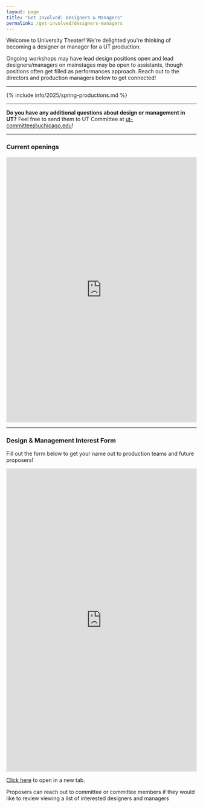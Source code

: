 ```yaml
---
layout: page
title: "Get Involved: Designers & Managers"
permalink: /get-involved/designers-managers
---
```


Welcome to University Theater! We're delighted you're thinking of becoming a designer or manager for a UT production. 

Ongoing workshops may have lead design positions open and lead designers/managers on mainstages may be open to assistants, though positions often get filled as performances approach. Reach out to the directors and production managers below to get connected!

---

{% include info/2025/spring-productions.md %}

---

**Do you have any additional questions about design or management in UT?** Feel free to send them to UT Committee at [ut-committee@uchicago.edu](mailto:ut-committee@uchicago.edu)!

---

### Current openings

<p><iframe src="https://docs.google.com/spreadsheets/d/116rp6BXCZvMwuKs97R4L8eEjsPH8FWEIUYJ8HsYY3Vg/edit?gid=0#gid=0" style="width:100%" height="700" frameborder="0" marginheight="0" marginwidth="0">Loading…</iframe></p>

---

### Design & Management Interest Form

Fill out the form below to get your name out to production teams and future proposers! 

<p><iframe src="https://docs.google.com/forms/d/e/1FAIpQLSdwm5mjKd7fD3xaTUrhrIG1O3Y_U2x5C-KQclevvOSamxmUYw/viewform" style="width:100%" height="800" frameborder="0" marginheight="0" marginwidth="0">Loading…</iframe></p>

<a href="https://docs.google.com/forms/d/e/1FAIpQLSdwm5mjKd7fD3xaTUrhrIG1O3Y_U2x5C-KQclevvOSamxmUYw/viewform" target="_blank">Click here</a> to open in a new tab.

Proposers can reach out to committee or committee members if they would like to review viewing a list of interested designers and managers 